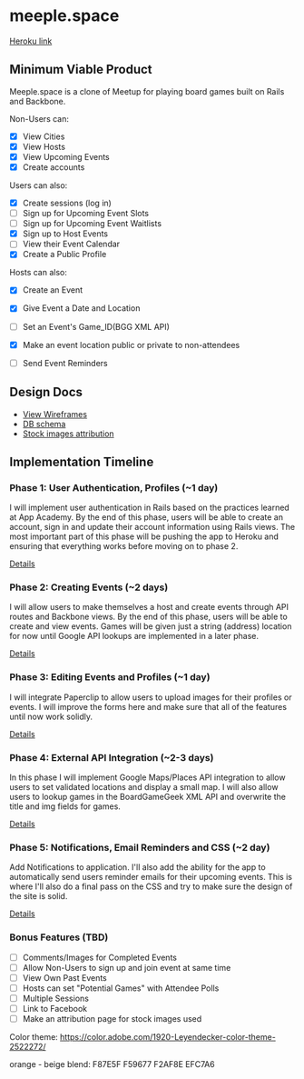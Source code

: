 # meeple.space

[Heroku link][heroku]

[heroku]: https://meeplespace.herokuapp.com

## Minimum Viable Product
Meeple.space is a clone of Meetup for playing board games built on Rails and Backbone. 

Non-Users can:

- [X] View Cities
- [X] View Hosts
- [X] View Upcoming Events
- [X] Create accounts

Users can also:

- [X] Create sessions (log in)
- [ ] Sign up for Upcoming Event Slots
- [ ] Sign up for Upcoming Event Waitlists
- [X] Sign up to Host Events
- [ ] View their Event Calendar
- [X] Create a Public Profile

Hosts can also:

- [X] Create an Event
- [X] Give Event a Date and Location
- [ ] Set an Event's Game_ID(BGG XML API)
- [X] Make an event location public or private to non-attendees
- [ ] Send Event Reminders


## Design Docs
* [View Wireframes][views]
* [DB schema][schema]
* [Stock images attribution][attrib]

[views]: ./docs/views.md
[schema]: ./docs/schema.md
[attrib]: ./docs/attrib.md

## Implementation Timeline

### Phase 1: User Authentication, Profiles (~1 day)
I will implement user authentication in Rails based on the practices learned at App Academy. By the end of this phase, users will be able to create an account, sign in and update their account information using Rails views. The most important part of this phase will be pushing the app to Heroku and ensuring that everything works before moving on to phase 2.

[Details][phase-one]

### Phase 2: Creating Events (~2 days)
I will allow users to make themselves a host and
create events through API routes and Backbone views. By the end of this phase, users will be able to create and view events.  Games will be given just a string (address) location for now until Google API lookups are implemented in a later phase.

[Details][phase-two]

### Phase 3: Editing Events and Profiles (~1 day)
I will integrate Paperclip to allow users to upload images for their profiles or events.  I will improve the forms here and make sure that all of the features until now work solidly.

[Details][phase-three]

### Phase 4: External API Integration (~2-3 days)
In this phase I will implement Google Maps/Places API integration to allow users to set validated locations and display a small map.  I will also allow users to lookup games in the BoardGameGeek XML API and overwrite the title and img fields for games.

[Details][phase-four]

### Phase 5: Notifications, Email Reminders and CSS (~2 day)
Add Notifications to application. I'll also add the ability for the app to automatically send users reminder emails for their upcoming events. This is where I'll also do a final pass on the CSS and try to make sure the design of the site is solid. 

[Details][phase-five]

### Bonus Features (TBD)
- [ ] Comments/Images for Completed Events
- [ ] Allow Non-Users to sign up and join event at same time
- [ ] View Own Past Events
- [ ] Hosts can set "Potential Games" with Attendee Polls
- [ ] Multiple Sessions
- [ ] Link to Facebook
- [ ] Make an attribution page for stock images used

[phase-one]: ./docs/phases/phase1.md
[phase-two]: ./docs/phases/phase2.md
[phase-three]: ./docs/phases/phase3.md
[phase-four]: ./docs/phases/phase4.md
[phase-five]: ./docs/phases/phase5.md

Color theme: https://color.adobe.com/1920-Leyendecker-color-theme-2522272/

orange - beige blend:
F87E5F
F59677
F2AF8E
EFC7A6
